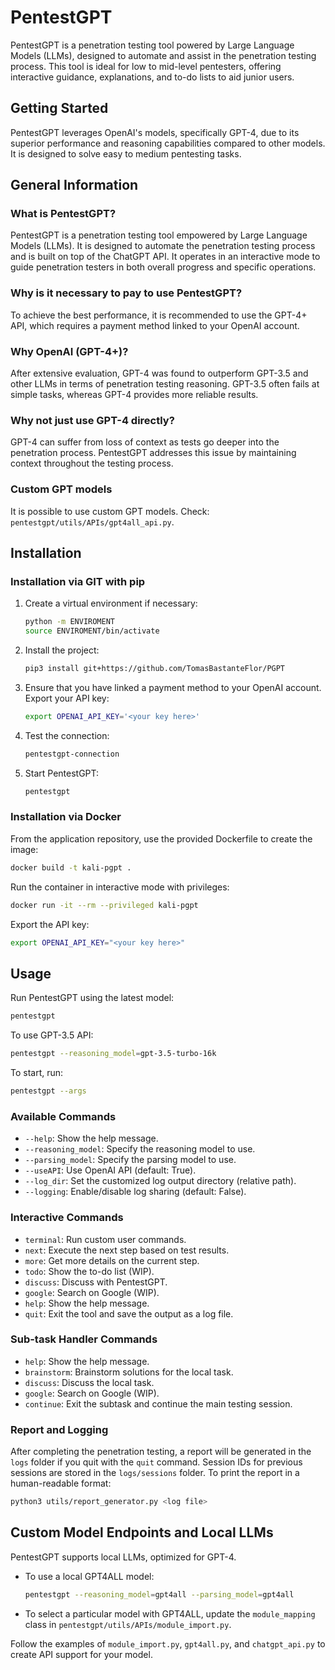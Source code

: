 
# PentestGPT

PentestGPT is a penetration testing tool powered by Large Language Models (LLMs), designed to automate and assist in the penetration testing process. This tool is ideal for low to mid-level pentesters, offering interactive guidance, explanations, and to-do lists to aid junior users.

## Getting Started

PentestGPT leverages OpenAI's models, specifically GPT-4, due to its superior performance and reasoning capabilities compared to other models. It is designed to solve easy to medium pentesting tasks.

## General Information

### What is PentestGPT?

PentestGPT is a penetration testing tool empowered by Large Language Models (LLMs). It is designed to automate the penetration testing process and is built on top of the ChatGPT API. It operates in an interactive mode to guide penetration testers in both overall progress and specific operations.

### Why is it necessary to pay to use PentestGPT?

To achieve the best performance, it is recommended to use the GPT-4+ API, which requires a payment method linked to your OpenAI account.

### Why OpenAI (GPT-4+)?

After extensive evaluation, GPT-4 was found to outperform GPT-3.5 and other LLMs in terms of penetration testing reasoning. GPT-3.5 often fails at simple tasks, whereas GPT-4 provides more reliable results.

### Why not just use GPT-4 directly?

GPT-4 can suffer from loss of context as tests go deeper into the penetration process. PentestGPT addresses this issue by maintaining context throughout the testing process.

### Custom GPT models

It is possible to use custom GPT models. Check: `pentestgpt/utils/APIs/gpt4all_api.py`.

## Installation

### Installation via GIT with pip

1. Create a virtual environment if necessary:
   ```sh
   python -m ENVIROMENT
   source ENVIROMENT/bin/activate
   ```
2. Install the project:
   ```sh
   pip3 install git+https://github.com/TomasBastanteFlor/PGPT
   ```
3. Ensure that you have linked a payment method to your OpenAI account. Export your API key:
   ```sh
   export OPENAI_API_KEY='<your key here>'
   ```
4. Test the connection:
   ```sh
   pentestgpt-connection
   ```
5. Start PentestGPT:
   ```sh
   pentestgpt
   ```

### Installation via Docker

From the application repository, use the provided Dockerfile to create the image:
```sh
docker build -t kali-pgpt .
```
Run the container in interactive mode with privileges:
```sh
docker run -it --rm --privileged kali-pgpt
```
Export the API key:
```sh
export OPENAI_API_KEY="<your key here>"
```

## Usage

Run PentestGPT using the latest model:
```sh
pentestgpt
```
To use GPT-3.5 API:
```sh
pentestgpt --reasoning_model=gpt-3.5-turbo-16k
```
To start, run:
```sh
pentestgpt --args
```

### Available Commands

- `--help`: Show the help message.
- `--reasoning_model`: Specify the reasoning model to use.
- `--parsing_model`: Specify the parsing model to use.
- `--useAPI`: Use OpenAI API (default: True).
- `--log_dir`: Set the customized log output directory (relative path).
- `--logging`: Enable/disable log sharing (default: False).

### Interactive Commands

- `terminal`: Run custom user commands.
- `next`: Execute the next step based on test results.
- `more`: Get more details on the current step.
- `todo`: Show the to-do list (WIP).
- `discuss`: Discuss with PentestGPT.
- `google`: Search on Google (WIP).
- `help`: Show the help message.
- `quit`: Exit the tool and save the output as a log file.

### Sub-task Handler Commands

- `help`: Show the help message.
- `brainstorm`: Brainstorm solutions for the local task.
- `discuss`: Discuss the local task.
- `google`: Search on Google (WIP).
- `continue`: Exit the subtask and continue the main testing session.

### Report and Logging

After completing the penetration testing, a report will be generated in the `logs` folder if you quit with the `quit` command. Session IDs for previous sessions are stored in the `logs/sessions` folder. To print the report in a human-readable format:
```sh
python3 utils/report_generator.py <log file>
```

## Custom Model Endpoints and Local LLMs

PentestGPT supports local LLMs, optimized for GPT-4.

- To use a local GPT4ALL model:
  ```sh
  pentestgpt --reasoning_model=gpt4all --parsing_model=gpt4all
  ```
- To select a particular model with GPT4ALL, update the `module_mapping` class in `pentestgpt/utils/APIs/module_import.py`.

Follow the examples of `module_import.py`, `gpt4all.py`, and `chatgpt_api.py` to create API support for your model.